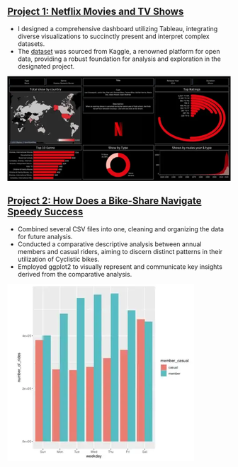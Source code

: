 ## [**Project 1: Netflix Movies and TV Shows**](https://public.tableau.com/app/profile/igor.geller/viz/Netflix_17066746999630/Dashboard1) 
* I designed a comprehensive dashboard utilizing Tableau, integrating diverse visualizations to succinctly present and interpret complex datasets.
* The [dataset](https://www.kaggle.com/datasets/shivamb/netflix-shows/data) was sourced from Kaggle, a renowned platform for open data, providing a robust foundation for analysis and exploration in the designated project.

![](/assets:img/Dash.png)

## [**Project 2: How Does a Bike-Share Navigate Speedy Success**](https://github.com/gellerigor/Portfolio/tree/main/bike_sharing_project)
* Сombined several CSV files into one, cleaning and organizing the data for future analysis.
* Conducted a comparative descriptive analysis between annual members and casual riders, aiming to discern distinct patterns in their utilization of Cyclistic bikes.
* Employed ggplot2 to visually represent and communicate key insights derived from the comparative analysis.

![](/assets:img/Screenshot_1.png)






